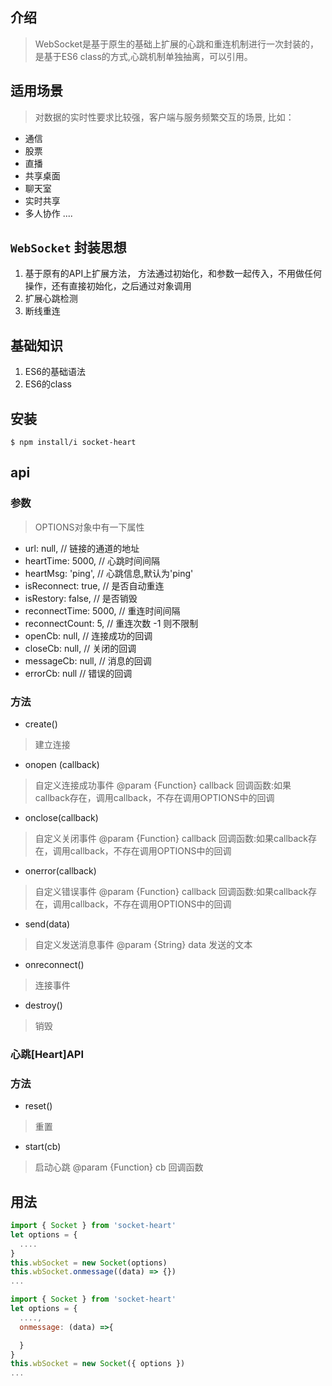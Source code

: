 ## 介绍

> WebSocket是基于原生的基础上扩展的心跳和重连机制进行一次封装的，是基于ES6 class的方式,心跳机制单独抽离，可以引用。


## 适用场景

> 对数据的实时性要求比较强，客户端与服务频繁交互的场景, 比如：

- 通信
- 股票
- 直播
- 共享桌面
- 聊天室
- 实时共享
- 多人协作
....


## `WebSocket` 封装思想

1. 基于原有的API上扩展方法， 方法通过初始化，和参数一起传入，不用做任何操作，还有直接初始化，之后通过对象调用
2. 扩展心跳检测
3. 断线重连


## 基础知识

1. ES6的基础语法
2. ES6的class

##  安装

``` shell
$ npm install/i socket-heart
```

##  api

### 参数

> OPTIONS对象中有一下属性

-    url: null, // 链接的通道的地址
-    heartTime: 5000, // 心跳时间间隔
-    heartMsg: 'ping', // 心跳信息,默认为'ping'
-    isReconnect: true, // 是否自动重连
-    isRestory: false, // 是否销毁
-    reconnectTime: 5000, // 重连时间间隔
-    reconnectCount: 5, // 重连次数 -1 则不限制
-    openCb: null, // 连接成功的回调
-    closeCb: null, // 关闭的回调
-    messageCb: null, // 消息的回调
-    errorCb: null // 错误的回调

### 方法

- create()
> 建立连接

- onopen (callback)
> 自定义连接成功事件
> @param {Function} callback 回调函数:如果callback存在，调用callback，不存在调用OPTIONS中的回调

- onclose(callback)
> 自定义关闭事件
> @param {Function} callback 回调函数:如果callback存在，调用callback，不存在调用OPTIONS中的回调

- onerror(callback)
> 自定义错误事件
> @param {Function} callback 回调函数:如果callback存在，调用callback，不存在调用OPTIONS中的回调

- send(data)
> 自定义发送消息事件
> @param {String} data 发送的文本

- onreconnect()
> 连接事件

- destroy()
> 销毁


### 心跳[Heart]API

### 方法

- reset()
> 重置

- start(cb)
> 启动心跳
> @param {Function} cb 回调函数



## 用法


``` javascript
import { Socket } from 'socket-heart'
let options = {
  ....
}
this.wbSocket = new Socket(options)
this.wbSocket.onmessage((data) => {})
...

```

``` javascript
import { Socket } from 'socket-heart'
let options = {
  ....,
  onmessage: (data) =>{

  }
}
this.wbSocket = new Socket({ options })
...

```